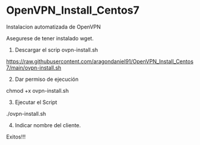 # OpenVPN_Install_Centos7
Instalacion automatizada de OpenVPN

Asegurese de tener instalado wget.

1. Descargar el scrip ovpn-install.sh

https://raw.githubusercontent.com/aragondaniel91/OpenVPN_Install_Centos7/main/ovpn-install.sh

2. Dar permiso de ejecución

chmod +x ovpn-install.sh

3. Ejecutar el Script

./ovpn-install.sh

4. Indicar nombre del cliente.

Exitos!!! 
